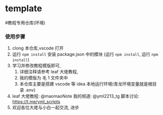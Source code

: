 # template

#教程专用仓库(环境)

### 使用步骤

1. clong 本仓库,vscode 打开
2. 运行 `npm install` 安装 package.json 中的模块 (运行 `npm install`, 运行 `npm install`)
3. 学习并修改教程模版即可,
   1. 详细注释请参考 leaf 大佬教程,
   2. 我的模版为 毛 1 文件夹中
   3. 本仓库主要是搭建 vscode 等 idea 本地运行环境(青龙环境变量就是根目录 .env)
4. leaf 大佬教程: @maomaoNote 我的频道: @yml2213_tg 脚本讨论: https://t.me/yml_scripts
5. 欢迎各位大佬与小白一起交流, 进步
